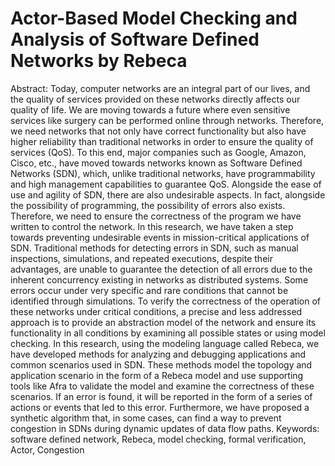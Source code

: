 # Actor-Based Model Checking and Analysis of Software Defined Networks by Rebeca

Abstract:
Today, computer networks are an integral part of our lives, and the quality of services provided on these networks directly affects our quality of life. We are moving towards a future where even sensitive services like surgery can be performed online through networks. Therefore, we need networks that not only have correct functionality but also have higher reliability than traditional networks in order to ensure the quality of services (QoS).
To this end, major companies such as Google, Amazon, Cisco, etc., have moved towards networks known as Software Defined Networks (SDN), which, unlike traditional networks, have programmability and high management capabilities to guarantee QoS. Alongside the ease of use and agility of SDN, there are also undesirable aspects. In fact, alongside the possibility of programming, the possibility of errors also exists. Therefore, we need to ensure the correctness of the program we have written to control the network. In this research, we have taken a step towards preventing undesirable events in mission-critical applications of SDN.
Traditional methods for detecting errors in SDN, such as manual inspections, simulations, and repeated executions, despite their advantages, are unable to guarantee the detection of all errors due to the inherent concurrency existing in networks as distributed systems. Some errors occur under very specific and rare conditions that cannot be identified through simulations. To verify the correctness of the operation of these networks under critical conditions, a precise and less addressed approach is to provide an abstraction model of the network and ensure its functionality in all conditions by examining all possible states or using model checking.
In this research, using the modeling language called Rebeca, we have developed methods for analyzing and debugging applications and common scenarios used in SDN. These methods model the topology and application scenario in the form of a Rebeca model and use supporting tools like Afra to validate the model and examine the correctness of these scenarios. If an error is found, it will be reported in the form of a series of actions or events that led to this error.
Furthermore, we have proposed a synthetic algorithm that, in some cases, can find a way to prevent congestion in SDNs during dynamic updates of data flow paths.
Keywords: software defined network, Rebeca, model checking, formal verification, Actor, Congestion
